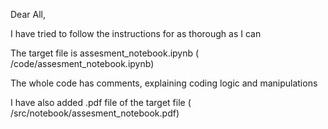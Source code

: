 Dear All,

I have tried to follow the instructions for as thorough as I can

The target file is assesment_notebook.ipynb ( /code/assesment_notebook.ipynb)

The whole code has comments, explaining coding logic and manipulations

I have also added .pdf file of the target file  ( /src/notebook/assesment_notebook.pdf)

